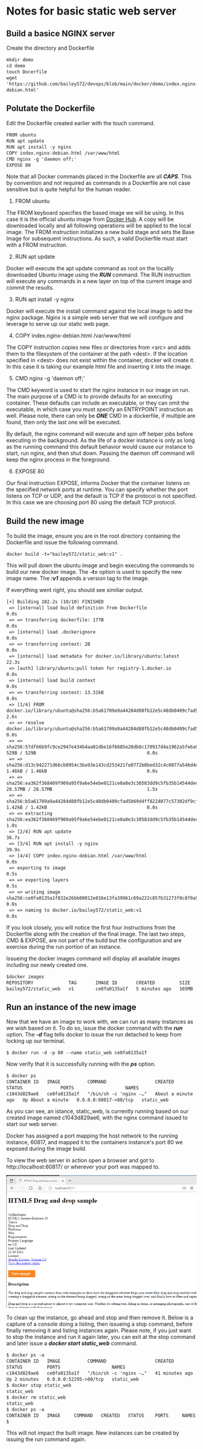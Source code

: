 # Notes for basic static web server

## Build a basice NGINX server

Create the directory and Dockerfile
```
mkdir demo
cd demo
touch Docerfile
wget 'https://github.com/bailey572/devops/blob/main/docker/demo/index.nginx-debian.html'
```
## Polutate the Dockerfile

Edit the Dockerfile created earlier with the touch command.
```
FROM ubuntu
RUN apt update
RUN apt install -y nginx
COPY index.nginx-debian.html /var/www/html
CMD nginx -g 'daemon off;'
EXPOSE 80
```

Note that all Docker commands placed in the Dockerfile are all ***CAPS***.  This by convention and not required as commands in a Dockerfile are not case sensitive but is quite helpful for the human reader.

1. FROM ubuntu

The FROM keyboard specifies the based image we will be using. In this case it is the official ubuntu image from [Docker Hub](https://hub.docker.com/_/ubuntu).  A copy will be downloaded locally and all following operations will be applied to the local image.  The FROM instruction initializes a new build stage and sets the Base Image for subsequent instructions. As such, a valid Dockerfile must start with a FROM instruction. 

2. RUN apt update

Docker will execute the apt update command as root on the locallly downloaded Ubuntu image using the ***RUN*** command.  The RUN instruction will execute any commands in a new layer on top of the current image and commit the results.

3. RUN apt install -y nginx

Docker will execute the install command against the local image to add the nginx package.  Nginx is a simple web server that we will configure and leverage to serve up our static web page.

4. COPY index.nginx-debian.html /var/www/html

The COPY instruction copies new files or directories from \<src> and adds them to the filesystem of the container at the path \<dest>.  If the location specified in \<dest> does not exist within the container, docker will create it.  In this case it is taking our example html file and inserting it into the image.

5. CMD nginx -g 'daemon off;'

The CMD keyword is used to start the nginx instance in our image on run.  
The main purpose of a CMD is to provide defaults for an executing container. These defaults can include an executable, or they can omit the executable, in which case you must specify an ENTRYPOINT instruction as well.  Please note, there can only be ***ONE*** CMD in a dockerfile, if multiple are found, then only the last one will be executed.

By default, the nginx command will execute and spin off helper jobs before executing in the background.  As the life of a docker instance is only as long as the running command this default behavior would cause our instance to start, run nginx, and then shut down.  Passing the daemon off command will keep the nginx process in the foreground.

6. EXPOSE 80

Our final instruction EXPOSE, informs Docker that the container listens on the specified network ports at runtime. You can specify whether the port listens on TCP or UDP, and the default is TCP if the protocol is not specified.  
In this case we are choosing port 80 using the default TCP protocol.

## Build the new image

To build the image, ensure you are in the root directory containing the Dockerfile and issue the following command.
```
docker build -t="bailey572/static_web:v1" .
```

This will pull down the ubuntu image and begin executing the commands to build our new docker image.
The ***-t=*** option is used to specify the new image name.  The ***:v1*** appends a version tag to the image.

If everything went right, you should see similiar output.
```
[+] Building 102.2s (10/10) FINISHED
 => [internal] load build definition from Dockerfile                                                                               0.0s
 => => transferring dockerfile: 177B                                                                                               0.0s
 => [internal] load .dockerignore                                                                                                  0.0s
 => => transferring context: 2B                                                                                                    0.0s
 => [internal] load metadata for docker.io/library/ubuntu:latest                                                                  22.3s
 => [auth] library/ubuntu:pull token for registry-1.docker.io                                                                      0.0s
 => [internal] load build context                                                                                                  0.0s
 => => transferring context: 13.31kB                                                                                               0.0s
 => [1/4] FROM docker.io/library/ubuntu@sha256:b5a61709a9a44284d88fb12e5c48db0409cfad5b69d4ff8224077c57302df9cf                    2.6s
 => => resolve docker.io/library/ubuntu@sha256:b5a61709a9a44284d88fb12e5c48db0409cfad5b69d4ff8224077c57302df9cf                    0.0s
 => => sha256:57df66b9fc9ce2947e434b4aa02dbe16f6685e20db0c170917d4a1962a5fe6a9 529B / 529B                                         0.0s
 => => sha256:d13c942271d66cb0954c3ba93e143cd253421fe0772b8bed32c4c0077a546d4d 1.46kB / 1.46kB                                     0.0s
 => => sha256:ea362f368469f909a95f9a6e54ebe0121ce0a8e3c30583dd9c5fb35b14544dec 28.57MB / 28.57MB                                   1.5s
 => => sha256:b5a61709a9a44284d88fb12e5c48db0409cfad5b69d4ff8224077c57302df9cf 1.42kB / 1.42kB                                     0.0s
 => => extracting sha256:ea362f368469f909a95f9a6e54ebe0121ce0a8e3c30583dd9c5fb35b14544dec                                          1.0s
 => [2/4] RUN apt update                                                                                                          36.7s
 => [3/4] RUN apt install -y nginx                                                                                                39.9s
 => [4/4] COPY index.nginx-debian.html /var/www/html                                                                               0.0s
 => exporting to image                                                                                                             0.5s
 => => exporting layers                                                                                                            0.5s
 => => writing image sha256:ce0fa0135a1f832e26bb00812e016e13fa39961c69a222c857b31273f0c8f0a5                                       0.0s
 => => naming to docker.io/bailey572/static_web:v1                                                                                 0.0s
```

If you look closely, you will notice the first four instructions from the Dockerfile along with the creation of the final image.  The last two steps, CMD & EXPOSE, are not part of the build but the configuration and are exercise during the run portion of an instance.

Issueing the docker images command will display all available images including our newly created one.
```
$docker images
REPOSITORY             TAG       IMAGE ID       CREATED         SIZE
bailey572/static_web   v1        ce0fa0135a1f   5 minutes ago   165MB
```

## Run an instance of the new image

Now that we have an image to work with, we can run as many instances as we wish based on it.  To do so, issue the docker command with the ***run*** option.  The ***-d*** flag tells docker to issue the run detached to keep from locking up our terminal.
```
$ docker run -d -p 80 --name static_web ce0fa0135a1f
```

Now verify that it is successfully running with the ***ps*** option.

```
$ docker ps
CONTAINER ID   IMAGE          COMMAND                  CREATED              STATUS              PORTS                   NAMES
c1043d829ae6   ce0fa0135a1f   "/bin/sh -c 'nginx -…"   About a minute ago   Up About a minute   0.0.0.0:60817->80/tcp   static_web
```

As you can see, an istance, static_web, is currently running based on our created image named c1043d829ae6, with the nginx command issued to start our web server.

Docker has assigned a port mapping the host network to the running instance, 60817, and mapped it to the containers instance's port 80 we exposed during the image build.

To view the web server in action open a browser and got to http://localhost:60817/ or wherever your port was mapped to.

![Screen Capture](./ScreenshotBrowser.png)

To clean up the instance, go ahead and stop and then remove it.  Below is a capture of a console doing a listing, then issueing a stop command, before finally removing it and listing instances again.  Please note, if you just want to stop the instance and run it again later, you can exit at the stop command and later issue a ***docker start static_web*** command.

```
$ docker ps -a
CONTAINER ID   IMAGE          COMMAND                  CREATED          STATUS         PORTS                   NAMES
c1043d829ae6   ce0fa0135a1f   "/bin/sh -c 'nginx -…"   41 minutes ago   Up 2 minutes   0.0.0.0:52295->80/tcp   static_web
$ docker stop static_web
static_web
$ docker rm static_web
static_web
$ docker ps -a
CONTAINER ID   IMAGE     COMMAND   CREATED   STATUS    PORTS     NAMES
$
```

This will not impact the built image.  New instances can be created by issuing the run command again.
